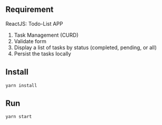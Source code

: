 ## Requirement
ReactJS: Todo-List APP

1. Task Management (CURD)
2. Validate form
3. Display a list of tasks by status (completed, pending, or all)
4. Persist the tasks locally

## Install
`yarn install`
## Run
`yarn start`

